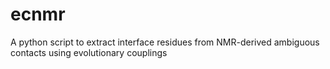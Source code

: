 # ecnmr
A python script to extract interface residues from NMR-derived ambiguous contacts using evolutionary couplings
